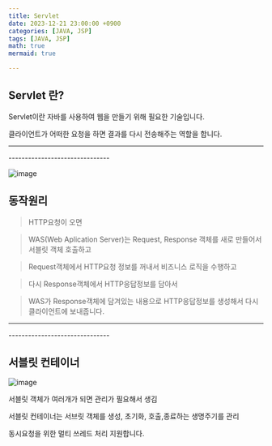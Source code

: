 ```yaml
---
title: Servlet
date: 2023-12-21 23:00:00 +0900
categories: [JAVA, JSP]
tags: [JAVA, JSP]
math: true
mermaid: true

---
```


## **Servlet 란?**

Servlet이란 자바를 사용하여 웹을 만들기 위해 필요한 기술입니다.

클라이언트가 어떠한 요청을 하면 결과를 다시 전송해주는 역할을 합니다.


<hr>-------------------------------

![image](https://github.com/ararp1006/Algorithm/assets/130068083/541a2107-7f28-413a-a264-8bc30fee6943)


## **동작원리**

> HTTP요청이 오면

> WAS(Web Aplication Server)는 Request, Response 객체를 새로 만들어서 서블릿 객체 호출하고

> Request객체에서 HTTP요청 정보를 꺼내서 비즈니스 로직을 수행하고

> 다시 Response객체에서 HTTP응답정보를 담아서

> WAS가 Response객체에 담겨있는 내용으로 HTTP응답정보를 생성해서 다시 클라이언트에 보내줍니다.

<hr>-------------------------------

## **서블릿 컨테이너**

![image](https://github.com/ararp1006/Algorithm/assets/130068083/cf7b1071-2de4-40db-9948-e8b3b1450fa6)

서블릿 객체가 여러개가 되면 관리가 필요해서 생김

서블릿 컨테이너는 서브릿 객체를 생성, 초기화, 호출,종료하는 생명주기를 관리

동시요청을 위한 멀티 쓰레드 처리 지원합니다.


